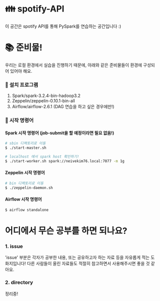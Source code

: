 # 👪 spotify-API
이 공간은 spotify API를 통해 PySpark를 연습하는 공간입니다 :)

# 📚 준비물!
우리는 로컬 환경에서 실습을 진행하기 때문에, 아래와 같은 준비물들이 환경에 구성되어 있어야 해요.

### 🧰 설치 프로그램
1. Spark/spark-3.2.4-bin-hadoop3.2
2. Zeppelin/zeppelin-0.10.1-bin-all
3. Airflow/airflow-2.6.1 (DAG 연습을 하고 싶은 경우에만!)

### 🏃 시작 명령어
#### Spark 시작 명령어 (job-submit을 할 예정이라면 필요 없음!)
``` bash
# sbin 디렉토리로 이동
$ ./start-master.sh

# localhost 에서 spark host 확인하기!
$ ./start-worker.sh spark://neivekim76.local:7077 -m 1g
```

#### Zeppelin 시작 명령어
``` bash
# bin 디렉토리로 이동
$ ./zeppelin-daemon.sh
```

#### Airflow 시작 명령어
``` bash
$ airflow standalone
```

# 어디에서 무슨 공부를 하면 되나요?
### 1. issue
'issue' 부분은 각자가 공부한 내용, 또는 공유하고자 하는 자료 등을 자유롭게 적는 도화지입니다!
다른 사람들이 올린 자료들도 적절히 참고하면서 사용해주시면 좋을 것 같아요.

### 2. directory
정리중!
